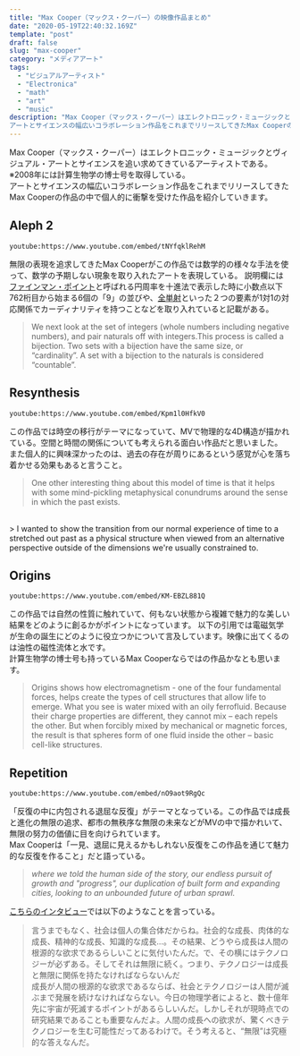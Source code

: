 ```yaml
---
title: "Max Cooper（マックス・クーパー）の映像作品まとめ"
date: "2020-05-19T22:40:32.169Z"
template: "post"
draft: false
slug: "max-cooper"
category: "メディアアート"
tags:
  - "ビジュアルアーティスト"
  - "Electronica"
  - "math"
  - "art"
  - "music"
description: "Max Cooper（マックス・クーパー）はエレクトロニック・ミュージックとヴィジュアル・アートとサイエンスを追い求めてきているアーティストである。※2008年には計算生物学の博士号を取得している。
アートとサイエンスの幅広いコラボレーション作品をこれまでリリースしてきたMax Cooperの作品の中で個人的に衝撃を受けた作品を紹介していきます。"
---
```


Max Cooper（マックス・クーパー）はエレクトロニック・ミュージックとヴィジュアル・アートとサイエンスを追い求めてきているアーティストである。※2008年には計算生物学の博士号を取得している。<br>
アートとサイエンスの幅広いコラボレーション作品をこれまでリリースしてきたMax Cooperの作品の中で個人的に衝撃を受けた作品を紹介していきます。

## Aleph 2
`youtube:https://www.youtube.com/embed/tNYfqklRehM`

無限の表現を追求してきたMax Cooperがこの作品では数学的の様々な手法を使って、数学の予期しない現象を取り入れたアートを表現している。
説明欄には[ファインマン・ポイント](https://ja.wikipedia.org/wiki/%E3%83%95%E3%82%A1%E3%82%A4%E3%83%B3%E3%83%9E%E3%83%B3%E3%83%BB%E3%83%9D%E3%82%A4%E3%83%B3%E3%83%88)と呼ばれる円周率を十進法で表示した時に小数点以下762桁目から始まる6個の「9」の並びや、[全単射](https://ja.wikipedia.org/wiki/%E5%85%A8%E5%8D%98%E5%B0%84)といった２つの要素が1対1の対応関係でカーディナリティを持つことなどを取り入れていると記載がある。

> We next look at the set of integers (whole numbers including negative numbers), and pair naturals off with integers.This process is called a bijection. Two sets with a bijection have the same size, or “cardinality”. A set with a bijection to the naturals is considered “countable”. 

## Resynthesis
`youtube:https://www.youtube.com/embed/Kpm1l0HfkV0`

この作品では時空の移行がテーマになっていて、MVで物理的な4D構造が描かれている。空間と時間の関係についても考えられる面白い作品だと思いました。
また個人的に興味深かったのは、過去の存在が周りにあるという感覚が心を落ち着かせる効果もあると言うこと。

> One other interesting thing about this model of time is that it helps with some mind-pickling metaphysical conundrums around the sense in which the past exists.
<br>
> I wanted to show the transition from our normal experience of time to a stretched out past as a physical structure when viewed from an alternative perspective outside of the dimensions we're usually constrained to. 

## Origins
`youtube:https://www.youtube.com/embed/KM-EBZL881Q`

この作品では自然の性質に触れていて、何もない状態から複雑で魅力的な美しい結果をどのように創るかがポイントになっています。
以下の引用では電磁気学が生命の誕生にどのように役立つかについて言及しています。映像に出てくるのは油性の磁性流体と水です。
<br>
計算生物学の博士号も持っているMax Cooperならではの作品かなとも思います。

> Origins shows how electromagnetism - one of the four fundamental forces, helps create the types of cell structures that allow life to emerge.
What you see is water mixed with an oily ferrofluid. Because their charge properties are different, they cannot mix – each repels the other. But when forcibly mixed by mechanical or magnetic forces, the result is that spheres form of one fluid inside the other – basic cell-like structures.

## Repetition
`youtube:https://www.youtube.com/embed/nO9aot9RgQc`

「反復の中に内包される退屈な反復」がテーマとなっている。この作品では成長と進化の無限の追求、都市の無秩序な無限の未来などがMVの中で描かれいて、無限の努力の価値に目を向けられています。<br>
Max Cooperは「一見、退屈に見えるかもしれない反復をこの作品を通じて魅力的な反復を作ること」だと語っている。

> _where we told the human side of the story, our endless pursuit of growth and "progress", our duplication of built form and expanding cities, looking to an unbounded future of urban sprawl._

[こちらのインタビュー](https://www.mixmag.jp/features/max-cooper-interview-2019.html)では以下のようなことを言っている。

>言うまでもなく、社会は個人の集合体だからね。社会的な成長、肉体的な成長、精神的な成長、知識的な成長…。その結果、どうやら成長は人間の根源的な欲求であるらしいことに気付いたんだ。で、その横にはテクノロジーが必ずある。そしてそれは無限に続く。つまり、テクノロジーは成長と無限に関係を持たなければならないんだ<br>
成長が人間の根源的な欲求であるならば、社会とテクノロジーは人間が滅ぶまで発展を続けなければならない。今日の物理学者によると、数十億年先に宇宙が死滅するポイントがあるらしいんだ。しかしそれが現時点での研究結果であることも重要なんだよ。人間の成長への欲求が、驚くべきテクノロジーを生む可能性だってあるわけで。そう考えると、“無限”は究極的な答えなんだ。